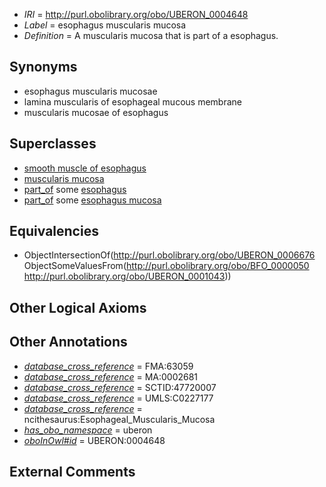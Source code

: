  * *IRI* = http://purl.obolibrary.org/obo/UBERON_0004648
 * *Label* = esophagus muscularis mucosa
 * *Definition* = A muscularis mucosa that is part of a esophagus.

## Synonyms

 * esophagus muscularis mucosae
 * lamina muscularis of esophageal mucous membrane
 * muscularis mucosae of esophagus

## Superclasses

 * [smooth muscle of esophagus](../../UBERON/12/UBERON_0002112.md)
 * [muscularis mucosa](../../UBERON/76/UBERON_0006676.md)
 * [part_of](../../BFO/50/BFO_0000050.md) some [esophagus](../../UBERON/43/UBERON_0001043.md)
 * [part_of](../../BFO/50/BFO_0000050.md) some [esophagus mucosa](../../UBERON/69/UBERON_0002469.md)

## Equivalencies

 * ObjectIntersectionOf(<http://purl.obolibrary.org/obo/UBERON_0006676> ObjectSomeValuesFrom(<http://purl.obolibrary.org/obo/BFO_0000050> <http://purl.obolibrary.org/obo/UBERON_0001043>))

## Other Logical Axioms


## Other Annotations

 * *[database_cross_reference](../../ef/oboInOwl#hasDbXref.md)* = FMA:63059
 * *[database_cross_reference](../../ef/oboInOwl#hasDbXref.md)* = MA:0002681
 * *[database_cross_reference](../../ef/oboInOwl#hasDbXref.md)* = SCTID:47720007
 * *[database_cross_reference](../../ef/oboInOwl#hasDbXref.md)* = UMLS:C0227177
 * *[database_cross_reference](../../ef/oboInOwl#hasDbXref.md)* = ncithesaurus:Esophageal_Muscularis_Mucosa
 * *[has_obo_namespace](../../ce/oboInOwl#hasOBONamespace.md)* = uberon
 * *[oboInOwl#id](../../id/oboInOwl#id.md)* = UBERON:0004648

## External Comments

